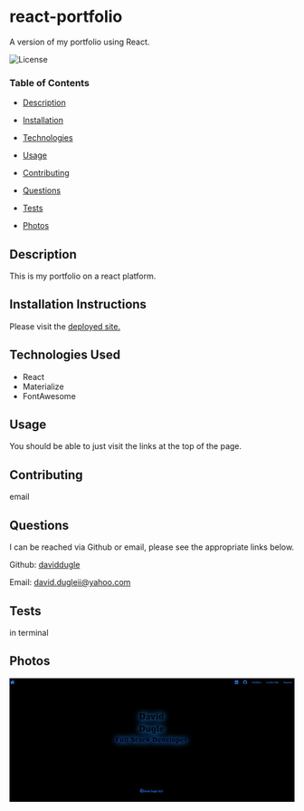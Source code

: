 # react-portfolio




A version of my portfolio using React.






![License](https://img.shields.io/badge/license-MIT%20License-green)









### Table of Contents


* [Description](#Description)

* [Installation](#Installation)

* [Technologies](#Technologies)

* [Usage](##Usage)

* [Contributing](#Contributing)

* [Questions](#Questions)

* [Tests](#Tests)

* [Photos](#Photos)


















## Description

This is my portfolio on a react platform.





## Installation Instructions

Please visit the <a href='https://daviddugle.herokuapp.com/' target='_blank'>deployed site.</a>





## Technologies Used

* React
* Materialize
* FontAwesome




## Usage

You should be able to just visit the links at the top of the page.







## Contributing

email





## Questions

I can be reached via Github or email, please see the appropriate links below.

Github:
<a href='https://github.com/daviddugle' target='_blank'>daviddugle</a>

Email:
<a href='mailto:david.dugleii@yahoo.com'>david.dugleii@yahoo.com</a>





## Tests

in terminal



## Photos

![DeployedPhoto](https://github.com/daviddugle/react-portfolio/blob/main/src/images/Main.jpg?raw=true)





